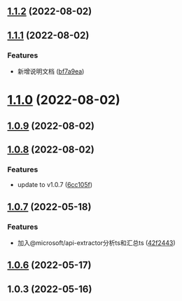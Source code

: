 ## [1.1.2](https://github.com/Gertyxs/uni-native-router/compare/v1.1.1...v1.1.2) (2022-08-02)



## [1.1.1](https://github.com/Gertyxs/uni-native-router/compare/v1.1.0...v1.1.1) (2022-08-02)


### Features

* 新增说明文档 ([bf7a9ea](https://github.com/Gertyxs/uni-native-router/commit/bf7a9ea55ac9be594fc35a39f5d1efb358375200))



# [1.1.0](https://github.com/Gertyxs/uni-native-router/compare/v1.0.9...v1.1.0) (2022-08-02)



## [1.0.9](https://github.com/Gertyxs/uni-native-router/compare/v1.0.8...v1.0.9) (2022-08-02)



## [1.0.8](https://github.com/Gertyxs/uni-native-router/compare/v1.0.7...v1.0.8) (2022-08-02)


### Features

* update to v1.0.7 ([6cc105f](https://github.com/Gertyxs/uni-native-router/commit/6cc105fb2538e2f11cda86bd36ee8baef7ff60c3))



## [1.0.7](https://github.com/Gertyxs/uni-native-router/compare/v1.0.6...v1.0.7) (2022-05-18)


### Features

* 加入@microsoft/api-extractor分析ts和汇总ts ([42f2443](https://github.com/Gertyxs/uni-native-router/commit/42f2443e04de64bab42b41ec5487d9a56821a6fb))



## [1.0.6](https://github.com/Gertyxs/uni-native-router/compare/v1.0.3...v1.0.6) (2022-05-17)



## 1.0.3 (2022-05-16)



